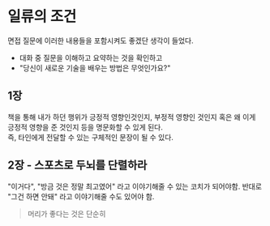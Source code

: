 # 일류의 조건

면접 질문에 이러한 내용들을 포함시켜도 좋겠단 생각이 들었다.

- 대화 중 질문을 이해하고 요약하는 것을 확인하고
- "당신이 새로운 기술을 배우는 방법은 무엇인가요?"


## 1장

책을 통해 내가 하던 행위가 긍정적 영향인것인지, 부정적 영향인 것인지 
혹은 왜 이게 긍정적 영향을 준 것인지 등을 명문화할 수 있게 된다.  
즉, 타인에게 전달할 수 있는 구체적인 문장이 될 수 있다.

## 2장 - 스포츠로 두뇌를 단렬하라

"이거다", "방금 것은 정말 최고였어" 라고 이야기해줄 수 있는 코치가 되어야함.
반대로 "그건 하면 안돼" 라고 이야기해줄 수도 있어야 함.


> 머리가 좋다는 것은 단순히 
